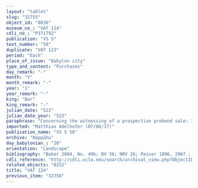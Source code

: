 ```yaml
---
layout: "tablet"
slug: "32755"
object_id: "8836"
museum_no_: "VAT 124"
cdli_no_: "P371792"
publication: "VS 5"
text_number: "58"
duplicate: "VAT 123"
period: "Each"
place_of_issue: "Babylon city"
type_and_content: "Purchases"
day_remark: "-"
month: "V"
month_remark: "-"
year: "1"
year_remark: "-"
king: "Bar"
king_remark: "-"
julian_date: "522"
julian_date_year: "522"
paraphrase: "Concerning the witnessing of a prospective prebend sale: In case <strong>A</strong> passes on (by sale or lease) the prebend in the shrine of Bēl-āliya-&scaron;a-&Scaron;arbānu for &frac12; <em>qa</em> of bread, &frac12; <em>qa</em> of beer, &frac14; share in the <em>harmil</em>-joints of oxen and a share in the offerings on the meal table (<em>pa&scaron;&scaron;ūru</em>) <strong>C</strong> shall be present (<em>a&scaron;ābu</em>) as witness. This prebend belonged to<strong> C</strong> who had adopted <strong>A</strong> and to whom he bequeathed all his assets in town and country. 4 witnesses, including the brother-in-law of <strong>A</strong> (Nab&ucirc;-tabni-uṣur/Balāṭu//Egibi), and the scribe (Idin-Nab&ucirc;/&Scaron;ūzubu//Kānik-bābi).<br /> &nbsp;<br /> <strong>A</strong> = Iddin-Nab&ucirc;/Nab&ucirc;-bān-zēri//Nappāhu; <strong>B</strong> = &Scaron;ākin-&scaron;umi/Nadnāya//Nappāhu; <strong>C</strong> = Gimillu/Marduk-&scaron;umu-ibni//Nappāhu<br /> <br /> &nbsp;"
imported: "Matthias Adelhofer (07/06/17)"
publication_name: "VS 5 58"
archive: "Nappāhu"
day_babylonian_: "20"
orientation: "Landscape"
bibliography: "Baker 2004, No. 49b; BV 38; NRV 26; Peiser 1896, 296f.; Graziani 1991: 19"
cdli_reference: "http://cdli.ucla.edu/search/archival_view.php?ObjectID=P371792"
related_objects: "8252"
title: "VAT 124"
previous_item: "32758"
---
```

